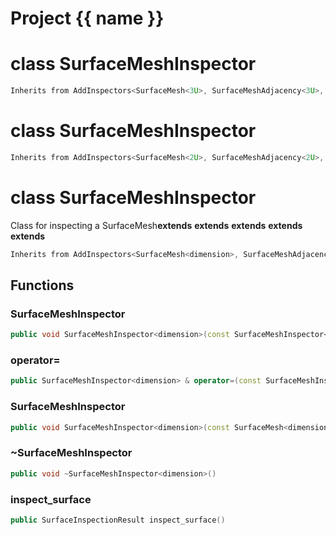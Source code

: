 <script setup>
import {useRoute} from 'vitepress'
const {path} = useRoute()
const tokens = path.split('/')
const words = tokens[2].split('-');
for (let i = 0; i < words.length; i++) {
    words[i] = words[i].charAt(0).toUpperCase() + words[i].slice(1);
    words[i] = words[i].replace('geode', 'Geode')
}
const name = words.join('-');
</script>
# Project {{ name }}

# class SurfaceMeshInspector


```cpp
Inherits from AddInspectors<SurfaceMesh<3U>, SurfaceMeshAdjacency<3U>, SurfaceMeshColocation<3U>, SurfaceMeshDegeneration<3U>, SurfaceMeshEdgeManifold<3U>, SurfaceMeshVertexManifold<3U> >
```



# class SurfaceMeshInspector


```cpp
Inherits from AddInspectors<SurfaceMesh<2U>, SurfaceMeshAdjacency<2U>, SurfaceMeshColocation<2U>, SurfaceMeshDegeneration<2U>, SurfaceMeshEdgeManifold<2U>, SurfaceMeshVertexManifold<2U> >
```



# class SurfaceMeshInspector


 Class for inspecting a SurfaceMesh**extends** **extends** **extends** **extends** **extends** 



```cpp
Inherits from AddInspectors<SurfaceMesh<dimension>, SurfaceMeshAdjacency<dimension>, SurfaceMeshColocation<dimension>, SurfaceMeshDegeneration<dimension>, SurfaceMeshEdgeManifold<dimension>, SurfaceMeshVertexManifold<dimension> >
```



## Functions

### SurfaceMeshInspector

```cpp
public void SurfaceMeshInspector<dimension>(const SurfaceMeshInspector<dimension> & )
```


### operator=

```cpp
public SurfaceMeshInspector<dimension> & operator=(const SurfaceMeshInspector<dimension> & )
```


### SurfaceMeshInspector

```cpp
public void SurfaceMeshInspector<dimension>(const SurfaceMesh<dimension> & mesh)
```


### ~SurfaceMeshInspector

```cpp
public void ~SurfaceMeshInspector<dimension>()
```


### inspect_surface

```cpp
public SurfaceInspectionResult inspect_surface()
```




